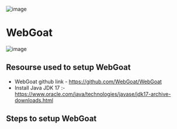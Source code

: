 ![image](https://user-images.githubusercontent.com/60937657/208461254-017f2bf1-ca45-44ea-ae43-28716fa355de.png)

# WebGoat 

![image](https://user-images.githubusercontent.com/60937657/208524436-e7c31a3e-c397-4a40-9903-6c3e0dfa858c.png)

## Resourse used to setup WebGoat

- WebGoat github link - https://github.com/WebGoat/WebGoat
- Install Java JDK 17 :- https://www.oracle.com/java/technologies/javase/jdk17-archive-downloads.html 

## Steps to setup WebGoat 
